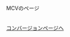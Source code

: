 <div id="page">
MCVのページ
<br>
<br>
<br>
<a href="https://sinozu.github.io/static20200403/lp/cv">コンバージョンページへ</a>
<div class="uz-uo_placement_code_follower uz-ny"></div>
<link rel="stylesheet" href="https://dev-speee-ad.akamaized.net/tag/uo_placement_code_follower/css/outer-style.css">
<script async type="text/javascript" src="https://dev-speee-ad.akamaized.net/tag/uo_placement_code_follower/js/outer-frame.min.js" charset="utf-8"></script>
<script type="text/javascript">
  (function (window, document) {
    var script = document.createElement("script");
    script.defer = true;
    script.dataset.cvPointId = 122;
    script.dataset.fired = "false";
    script.className = "uzo-cv-tag"
    script.src = "https://dev-speee-ad.akamaized.net/cv/cv.bundle.js";
    var firstScriptElement = document.getElementsByTagName("script")[0];
    firstScriptElement.parentNode.insertBefore(script, firstScriptElement);
  })(window, document);
</script>